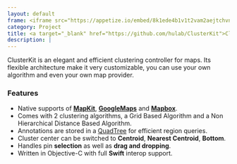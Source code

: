 ```yaml
---
layout: default
frame: <iframe src="https://appetize.io/embed/8k1ede4b1v1t2vam2aejtchvnw?device=iphone8&scale=75&autoplay=false&orientation=portrait&deviceColor=white&disableHome=true" width="312px" height="653px" frameborder="0" scrolling="no"></iframe>
category: Project
title: <a target="_blank" href="https://github.com/hulab/ClusterKit">ClusterKit</a>
description: |
---
```

ClusterKit is an elegant and efficient clustering controller for maps. Its flexible architecture make it very customizable, you can use your own algorithm and even your own map provider.

### Features

+ Native supports of [**MapKit**](https://developer.apple.com/documentation/mapkit), [**GoogleMaps**](https://developers.google.com/maps/documentation/ios-sdk) and [**Mapbox**](https://www.mapbox.com/ios-sdk/).
+ Comes with 2 clustering algorithms, a Grid Based Algorithm and a Non Hierarchical Distance Based Algorithm.
+ Annotations are stored in a [QuadTree](https://en.wikipedia.org/wiki/Quadtree) for efficient region queries.
+ Cluster center can be switched to **Centroid**, **Nearest Centroid**, **Bottom**.
+ Handles pin **selection** as well as **drag and dropping**.
+ Written in Objective-C with full **Swift** interop support.